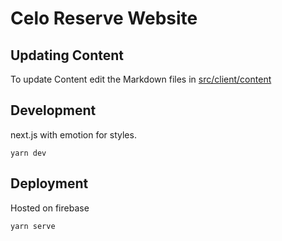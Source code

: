 
# Celo Reserve Website


## Updating Content
To update Content edit the Markdown files in [src/client/content](src/client/content)


## Development

next.js with emotion for styles. 

`yarn dev`

## Deployment

Hosted on firebase

`yarn serve` 